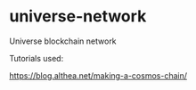 # universe-network
Universe blockchain network


Tutorials used:

https://blog.althea.net/making-a-cosmos-chain/
